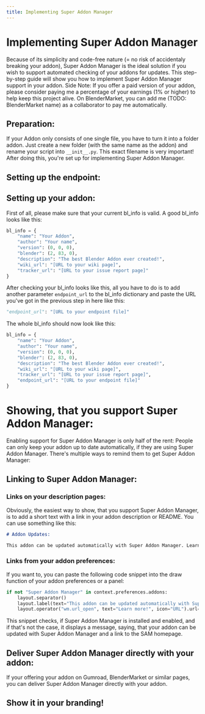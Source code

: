 ```yaml
---
title: Implementing Super Addon Manager
---
```


<div class="container intro">
<div class="row">

# Implementing Super Addon Manager

Because of its simplicity and code-free nature (= no risk of accidentaly breaking your addon), Super Addon Manager is the ideal solution if you wish to support automated checking of your addons for updates. This step-by-step guide will show you how to implement Super Addon Manager support in your addon. Side Note: If you offer a paid version of your addon, please consider paying me a percentage of your earnings (1% or higher) to help keep this project alive. On BlenderMarket, you can add me (TODO: BlenderMarket name) as a collaborator to pay me automatically.

</div>
</div>

<div class="container">
<div class="row">

## Preparation:

If your Addon only consists of one single file, you have to turn it into a folder addon. Just create a new folder (with the same name as the addon) and rename your script into `__init__.py`. This exact filename is very important! After doing this, you're set up for implementing Super Addon Manager.

</div>
</div>

<div class="container">
<div class="row">

## Setting up the endpoint:

<!-- TODO: Add a description on creating endpoint files here, when the endpoint schema is finally fully specified. Add a link to the file creator/updater here. -->

</div>
</div>

<div class="container">
<div class="row">

## Setting up your addon:

First of all, please make sure that your current bl_info is valid. A good bl_info looks like this:

```python
bl_info = {
    "name": "Your Addon",
    "author": "Your name",
    "version": (0, 0, 0),
    "blender": (2, 83, 0),
    "description": "The best Blender Addon ever created!",
    "wiki_url": "[URL to your wiki page]",
    "tracker_url": "[URL to your issue report page]"
}
```

After checking your bl_info looks like this, all you have to do is to add another parameter `endpoint_url` to the bl_info dictionary and paste the URL you've got in the previous step in here like this:

```python
"endpoint_url": "[URL to your endpoint file]"
```

The whole bl_info should now look like this:

```python
bl_info = {
    "name": "Your Addon",
    "author": "Your name",
    "version": (0, 0, 0),
    "blender": (2, 83, 0),
    "description": "The best Blender Addon ever created!",
    "wiki_url": "[URL to your wiki page]",
    "tracker_url": "[URL to your issue report page]",
    "endpoint_url": "[URL to your endpoint file]"
}
```

</div>
</div>

<div class="container">
<div class="row mt-3">

# Showing, that you support Super Addon Manager:

Enabling support for Super Addon Manager is only half of the rent: People can only keep your addon up to date automatically, if they are using Super Addon Manager. There's multiple ways to remind them to get Super Addon Manager:

## Linking to Super Addon Manager:

### Links on your description pages:

Obviously, the easiest way to show, that you support Super Addon Manager, is to add a short text with a link in your addon description or README. You can use something like this:

```markdown
# Addon Updates:

This addon can be updated automatically with Super Addon Manager. Learn more on their site: https//TODO
```

### Links from your addon preferences:

If you want to, you can paste the following code snippet into the draw function of your addon preferences or a panel:

```python
if not "Super Addon Manager" in context.preferences.addons:
    layout.separator()
    layout.label(text="This addon can be updated automatically with Super Addon Manager.")
    layout.operator("wm.url_open", text="Learn more!", icon="URL").url="https//TODO"
```

This snippet checks, if Super Addon Manager is installed and enabled, and if that's not the case, it displays a message, saying, that your addon can be updated with Super Addon Manager and a link to the SAM homepage.

## Deliver Super Addon Manager directly with your addon:

If your offering your addon on Gumroad, BlenderMarket or similar pages, you can deliver Super Addon Manager directly with your addon.

## Show it in your branding!

<!-- TODO: Text here. -->

</div>
</div>
